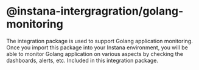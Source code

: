 # @instana-intergragration/golang-monitoring

The integration package is used to support Golang application monitoring. Once you import this package into your Instana environment, you will be able to monitor Golang application on various aspects by checking the dashboards, alerts, etc. Included in this integration package.
